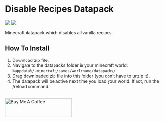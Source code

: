 # Disable Recipes Datapack

![](https://img.shields.io/badge/Minecraft-1.20.4-green) ![](https://img.shields.io/badge/Datapack-v1.0-blue)

Minecraft datapack which disables all vanilla recipes.

## How To Install

1. Download zip file.
2. Navigate to the datapacks folder in your minecraft world:
   `%appdata%/.minecraft/saves/worldname/datapacks/`
3. Drag downloaded zip file into this folder (you don’t have to unzip it).
4. The datapack will be active next time you load your world. If not, run the /reload command.

<br />
<a href="https://www.buymeacoffee.com/michaelfarquhar" target="_blank"><img src="https://cdn.buymeacoffee.com/buttons/v2/default-yellow.png" alt="Buy Me A Coffee" style="height: 60px !important;width: 217px !important;" ></a>
